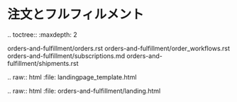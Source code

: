 注文とフルフィルメント
======================

.. toctree:: :maxdepth: 2

   orders-and-fulfillment/orders.rst orders-and-fulfillment/order_workflows.rst orders-and-fulfillment/subscriptions.md orders-and-fulfillment/shipments.rst

.. raw:: html :file: landingpage_template.html

.. raw:: html :file: orders-and-fulfillment/landing.html